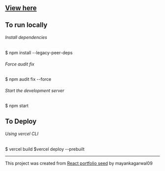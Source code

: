 ## [View here](https://eclarum-kohl.vercel.app/ "View here")

## To run locally

######  Install dependencies
$ npm install --legacy-peer-deps

###### Force audit fix
$ npm audit fix --force

###### Start the development server
$ npm start

## To Deploy

###### Using vercel CLI
$ vercel build
$vercel deploy --prebuilt


------------


This project was created from [React portfolio seed](http://github.com/mayankagarwal09/dev-portfolio "React portfolio seed") by mayankagarwal09


